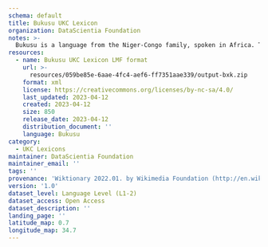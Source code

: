 ```yaml
---
schema: default
title: Bukusu UKC Lexicon
organization: DataScientia Foundation
notes: >-
  Bukusu is a language from the Niger-Congo family, spoken in Africa. The UKC Lexicon of Bukusu is represented as a lexico-semantic network. It consists of words, word senses, synsets, as well as sense-level and synset-level relationships.
resources:
  - name: Bukusu UKC Lexicon LMF format
    url: >-
      resources/059be85e-6aae-4fc4-aef6-ff7351aae339/output-bxk.zip
    format: xml
    license: https://creativecommons.org/licenses/by-nc-sa/4.0/
    last_updated: 2023-04-12
    created: 2023-04-12
    size: 850
    release_date: 2023-04-12
    distribution_document: ''
    language: Bukusu
category:
  - UKC Lexicons
maintainer: DataScientia Foundation
maintainer_email: ''
tags: ''
provenance: 'Wiktionary 2022.01. by Wikimedia Foundation (http://en.wiktionary.org); Princeton WordNet 2.1 by Princeton University (https://wordnet.princeton.edu)'
version: '1.0'
dataset_level: Language Level (L1-2)
dataset_access: Open Access
dataset_description: ''
landing_page: ''
latitude_map: 0.7
longitude_map: 34.7
---
```

